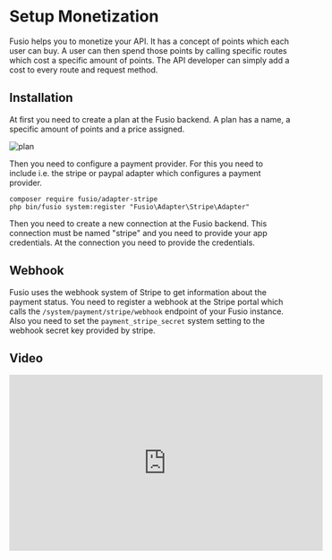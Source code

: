 
# Setup Monetization

Fusio helps you to monetize your API. It has a concept of points which each user can buy. A user can then spend those
points by calling specific routes which cost a specific amount of points. The API developer can simply add a cost to
every route and request method.

## Installation

At first you need to create a plan at the Fusio backend. A plan has a name, a specific amount of points and a price
assigned.

![plan](/img/use_cases/api_product/plan.png)

Then you need to configure a payment provider. For this you need to include i.e. the stripe or paypal adapter which
configures a payment provider.

```
composer require fusio/adapter-stripe
php bin/fusio system:register "Fusio\Adapter\Stripe\Adapter"
```

Then you need to create a new connection at the Fusio backend. This connection must be named "stripe" and you need to
provide your app credentials. At the connection you need to provide the credentials.

## Webhook

Fusio uses the webhook system of Stripe to get information about the payment status. You need to register a webhook
at the Stripe portal which calls the `/system/payment/stripe/webhook` endpoint of your Fusio instance. Also you need to
set the `payment_stripe_secret` system setting to the webhook secret key provided by stripe.

## Video

<iframe width="560" height="315" src="https://www.youtube.com/embed/AsyLUdz9oOU" title="YouTube video player" frameborder="0" allow="accelerometer; autoplay; clipboard-write; encrypted-media; gyroscope; picture-in-picture" allowfullscreen></iframe>
